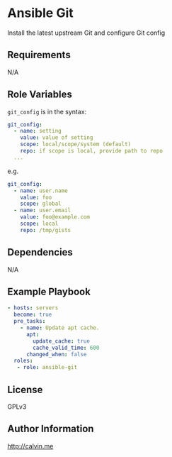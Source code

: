 # Ansible Git

Install the latest upstream Git and configure Git config

##  Requirements

N/A

## Role Variables

`git_config` is in the syntax:

```yaml
git_config:
  - name: setting
    value: value of setting
    scope: local/scope/system (default)
    repo: if scope is local, provide path to repo
  ...
```

e.g.

```yaml
git_config:
  - name: user.name
    value: foo
    scope: global
  - name: user.email
    value: foo@example.com
    scope: local
    repo: /tmp/gists
```

## Dependencies

N/A

## Example Playbook

```yaml
- hosts: servers
  become: true
  pre_tasks:
    - name: Update apt cache.
      apt:
        update_cache: true
        cache_valid_time: 600
      changed_when: false
  roles:
   - role: ansible-git
```

## License

GPLv3

## Author Information

http://calvin.me
